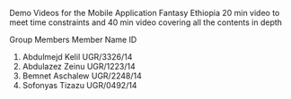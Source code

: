 Demo Videos for the Mobile Application Fantasy Ethiopia
20 min video to meet time constraints and 
40 min video covering all the contents in depth

Group Members
Member Name	          ID
1. Abdulmejd Kelil	UGR/3326/14
2. Abdulazez Zeinu	UGR/1223/14
3. Bemnet Aschalew	UGR/2248/14
4. Sofonyas Tizazu	UGR/0492/14